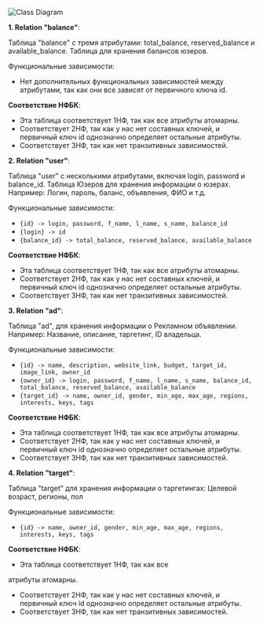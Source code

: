 ![Class Diagram](http://www.plantuml.com/plantuml/png/ZPD1Y-8m5CVl_HJ1YuT5qRqixCckkb3eTXbeOMxbrJn3nZGjIQeZCjzzDCOu7SsCfq9-lxoyV_8wqmQKwMeHpGLeJVw00Bb2SeW8-K6IXVsOne0eAuSMotdoBqwFtxznaUPaCfwGx7zEiY9DhQvGezeYVNm7R84Bg0G-jkKjSjqM6bM_LT4mBac-VCwzJeeiUIgM5hUWzQvHj6zOj2ubr6Y1FzL3yHNKT-1mrTGjoFtmai-0-cHGN4CdpFYbPMVBPIyv9KcMNrF6j9_HdzOFG56l56yDRsIWqHrMcXii1PUREmMgZZ8qtx-M0NNqN9jsXTV0WcMRdKHr4ogtHGB1mWNi0aD9KGL2rboMmF0aNoES2RpUaEdFNouJqu626zo7a4B66ncYN1fKg4sV-n6-_6gZqU4yoB_9O3huE0KZky1fPF79Ywcp_9ru9wRMSFTgBVTIFSrnVsYet0mbxMhn3W00)

**1. Relation "balance"**:

Таблица "balance" с тремя атрибутами: total_balance, reserved_balance и available_balance.
Таблица для хранения балансов юзеров.

Функциональные зависимости:
- Нет дополнительных функциональных зависимостей между атрибутами, так как они все зависят от первичного ключа id.

**Соответствие НФБК**:
- Эта таблица соответствует 1НФ, так как все атрибуты атомарны.
- Соответствует 2НФ, так как у нас нет составных ключей, и первичный ключ id однозначно определяет остальные атрибуты.
- Соответствует 3НФ, так как нет транзитивных зависимостей.

**2. Relation "user"**:

Таблица "user" с несколькими атрибутами, включая login, password и balance_id.
Таблица Юзеров для хранения информации о юзерах. Например: Логин, пароль, баланс, объявления, ФИО и т.д.

Функциональные зависимости:

- `{id} -> login, password, f_name, l_name, s_name, balance_id`
- `{login} -> id`
- `{balance_id} -> total_balance, reserved_balance, available_balance`

**Соответствие НФБК**:
- Эта таблица соответствует 1НФ, так как все атрибуты атомарны.
- Соответствует 2НФ, так как у нас нет составных ключей, и первичный ключ id однозначно определяет остальные атрибуты.
- Соответствует 3НФ, так как нет транзитивных зависимостей.

**3. Relation "ad"**:

Таблица "ad", для хранения информации о Рекламном объявлении. Например: Название, описание, таргетинг, ID владельца.

Функциональные зависимости:
- `{id} -> name, description, website_link, budget, target_id, image_link, owner_id`
- `{owner_id} -> login, password, f_name, l_name, s_name, balance_id, total_balance, reserved_balance, available_balance`
- `{target_id} -> name, owner_id, gender, min_age, max_age, regions, interests, keys, tags`

**Соответствие НФБК**:
- Эта таблица соответствует 1НФ, так как все атрибуты атомарны.
- Соответствует 2НФ, так как у нас нет составных ключей, и первичный ключ id однозначно определяет остальные атрибуты.
- Соответствует 3НФ, так как нет транзитивных зависимостей.

**4. Relation "target"**:

Таблица "target" для хранения информации о таргетингах: Целевой возраст, регионы, пол

Функциональные зависимости:
- `{id} -> name, owner_id, gender, min_age, max_age, regions, interests, keys, tags`

**Соответствие НФБК**:
- Эта таблица соответствует 1НФ, так как все

 атрибуты атомарны.
- Соответствует 2НФ, так как у нас нет составных ключей, и первичный ключ id однозначно определяет остальные атрибуты.
- Соответствует 3НФ, так как нет транзитивных зависимостей.
